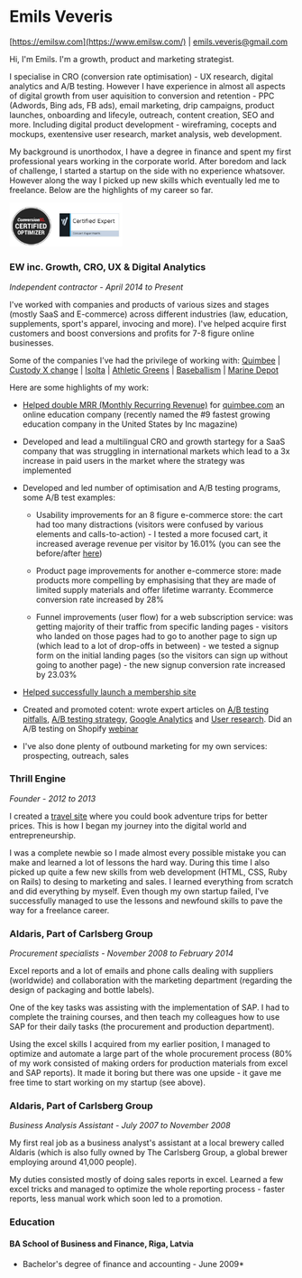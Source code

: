 # Emils Veveris 

[https://emilsw.com](https://www.emilsw.com/) | emils.veveris@gmail.com 

Hi, I'm Emils. I'm a growth, product and marketing strategist. 

I specialise in CRO (conversion rate optimisation) - UX research, digital analytics and A/B testing. However I have experience in almost all aspects of digital growth from user aquisition to conversion and retention - PPC (Adwords, Bing ads, FB ads), email marketing, drip campaigns, product launches, onboarding and lifecyle, outreach, content creation, SEO and more. Including digital product development - wireframing, cocepts and mockups, exentensive user research, market analysis, web development. 

My background is unorthodox, I have a degree in finance and spent my first professional years working in the corporate world. After boredom and lack of challenge, I started a startup on the side with no experience whatsover. However along the way I picked up new skills which eventually led me to freelance. Below are the highlights of my career so far.

<img src="/images/cr.jpg" width="200">

### EW inc. Growth, CRO, UX & Digital Analytics 

*Independent contractor - April 2014 to Present*

I've worked with companies and products of various sizes and stages (mostly SaaS and E-commerce) across different industries (law, education, supplements, sport's apparel, invocing and more). I've helped acquire first customers and boost conversions and profits for 7-8 figure online businesses. 

Some of the companies I’ve had the privilege of working with: [Quimbee](https://www.quimbee.com/) | [Custody X change](https://www.custodyxchange.com/) | [Isolta](https://www.isolta.fi/) | [Athletic Greens](https://athleticgreens.com) | [Baseballism](https://www.baseballism.com/) | [Marine Depot](https://www.marinedepot.com/)

Here are some highlights of my work:

* [Helped double MRR (Monthly Recurring Revenue)](https://www.emilsw.com/articles/survey-case-study) for [quimbee.com](https://www.quimbee.com/) an online education company (recently named the #9 fastest growing education company in the United States by Inc magazine)

* Developed and lead a multilingual CRO and growth startegy for a SaaS company that was struggling in international markets which lead to a 3x increase in paid users in the market where the strategy was implemented

* Developed and led number of optimisation and A/B testing programs, some A/B test examples: 

  * Usability improvements for an 8 figure e-commerce store: the cart had too many distractions (visitors were confused by various elements and calls-to-action) - I tested a more focused cart, it increased average revenue per visitor by 16.01% (you can see the before/after [here](https://www.goodui.org/evidence/test029))
  
  * Product page improvements for another e-commerce store: made products more compelling by emphasising that they are made of limited supply materials and offer lifetime warranty. Ecommerce conversion rate increased by 28%
  
  * Funnel improvements (user flow) for a web subscription service: was getting majority of their traffic from specific landing pages - visitors who landed on those pages had to go to another page to sign up (which lead to a lot of drop-offs in between) - we tested a signup form on the initial landing pages (so the visitors can sign up without going to another page) - the new signup conversion rate increased by 23.03%    
  
* [Helped successfully launch a membership site](https://leavingworkbehind.com/membership-site-case-study/) 

* Created and promoted cotent: wrote expert articles on [A/B testing pitfalls](https://www.shopify.com/partners/blog/thinking-about-a-b-testing-for-your-client-read-this-first), [A/B testing strategy](), [Google Analytics](http://acquireconvert.com/shopify-analytics/) and [User research](https://lesschurn.io/saas-churn-university/getting-more-information). Did an A/B testing on Shopify [webinar](https://www.convert.com/academy/choose-b-testing-strategy-shopify-store/) 

* I've also done plenty of outbound marketing for my own services: prospecting, outreach, sales 
 

### Thrill Engine

*Founder - 2012 to 2013*

I created a [travel site](https://web.archive.org/web/20140125223539/http://www.thrillengine.com/trips/surf-tours-nicaragua) where you could book adventure trips for better prices. This is how I began my journey into the digital world and entrepreneurship.

I was a complete newbie so I made almost every possible mistake you can make and learned a lot of lessons the hard way. During this time I also picked up quite a few new skills from web development (HTML, CSS, Ruby on Rails) to desing to marketing and sales. I learned everything from scratch and did everything by myself. Even though my own startup failed, I've successfully managed to use the lessons and newfound skills to pave the way for a freelance career.



### Aldaris, Part of Carlsberg Group 
*Procurement specialists - November 2008 to February 2014* 

Excel reports and a lot of emails and phone calls dealing with suppliers (worldwide) and collaboration with the marketing department (regarding the design of packaging and bottle labels). 

One of the key tasks was assisting with the implementation of SAP. I had to complete the training courses, and then teach my colleagues how to use SAP for their daily tasks (the procurement and production department).

Using the excel skills I acquired from my earlier position, I managed to optimize and automate a large part of the whole procurement process (80% of my work consisted of making orders for production materials from excel and SAP reports). It made it boring but there was one upside - it gave me free time to start working on my startup (see above).

### Aldaris, Part of Carlsberg Group
*Business Analysis Assistant - July 2007 to November 2008*

My first real job as a business analyst's assistant at a local brewery called Aldaris (which is also fully owned by The Carlsberg Group, a global brewer employing around 41,000 people).

My duties consisted mostly of doing sales reports in excel. Learned a few excel tricks and managed to optimize the whole reporting process - faster reports, less manual work which soon led to a promotion.

### Education

#### BA School of Business and Finance, Riga, Latvia
* Bachelor's degree of finance and accounting - June 2009*
